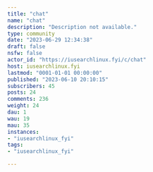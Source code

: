 ```yaml
---
title: "chat" 
name: "chat"
description: "Description not available."
type: community
date: "2023-06-29 12:34:38"
draft: false
nsfw: false
actor_id: "https://iusearchlinux.fyi/c/chat"
host: iusearchlinux.fyi
lastmod: "0001-01-01 00:00:00"
published: "2023-06-10 20:10:15"
subscribers: 45
posts: 24
comments: 236
weight: 24
dau: 1
wau: 19
mau: 35
instances:
- "iusearchlinux_fyi"
tags: 
- "iusearchlinux_fyi"

---
```

